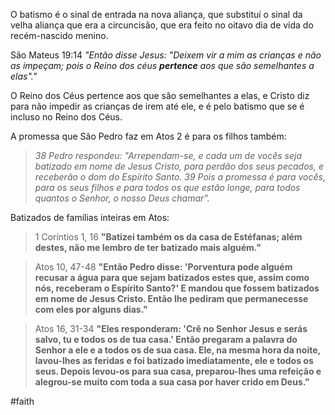 O batismo é o sinal de entrada na nova aliança, que substituí o sinal da velha aliança que era a circuncisão, que era feito no oitavo dia de vida do recém-nascido menino.

São Mateus 19:14 *"Então disse Jesus: "Deixem vir a mim as crianças e não as impeçam; pois o Reino dos céus **pertence** aos que são semelhantes a elas"."*

O Reino dos Céus pertence aos que são semelhantes a elas, e Cristo diz para não impedir as crianças de irem até ele, e é pelo batismo que se é incluso no Reino dos Céus.

A promessa que São Pedro faz em Atos 2 é para os filhos também:
> *38 Pedro respondeu: "Arrependam-se, e cada um de vocês seja batizado em nome de Jesus Cristo, para perdão dos seus pecados, e receberão o dom do Espírito Santo.*
> *39 Pois a promessa é para vocês, para os seus filhos e para todos os que estão longe, para todos quantos o Senhor, o nosso Deus chamar".*


Batizados de famílias inteiras em Atos:

> 1 Coríntios 1, 16
> **"Batizei também os da casa de Estéfanas; além destes, não me lembro de ter batizado mais alguém."**

> Atos 10, 47-48
> **"Então Pedro disse: 'Porventura pode alguém recusar a água para que sejam batizados estes que, assim como nós, receberam o Espírito Santo?' E mandou que fossem batizados em nome de Jesus Cristo. Então lhe pediram que permanecesse com eles por alguns dias."**

> Atos 16, 31-34
> **"Eles responderam: 'Crê no Senhor Jesus e serás salvo, tu e todos os de tua casa.' Então pregaram a palavra do Senhor a ele e a todos os de sua casa. Ele, na mesma hora da noite, lavou-lhes as feridas e foi batizado imediatamente, ele e todos os seus. Depois levou-os para sua casa, preparou-lhes uma refeição e alegrou-se muito com toda a sua casa por haver crido em Deus."**


#faith 